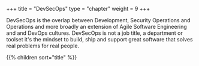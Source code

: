 +++
title = "DevSecOps"
type = "chapter"
weight = 9
+++

DevSecOps is the overlap between Development, Security Operations and Operations and more broadly an extension of Agile Software Engineering and and DevOps cultures. DevSecOps is not a job title, a department or toolset it's the mindset to build, ship and support great software that solves real problems for real people.

{{% children sort="title" %}}
